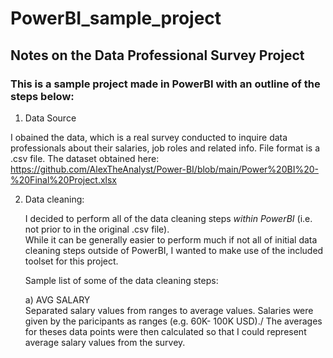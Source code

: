 # PowerBI_sample_project



## Notes on the Data Professional Survey Project


### This is a sample project made in PowerBI with an outline of the steps below:
1) Data Source
   
  I obained the data, which is a real survey conducted to inquire data professionals about their salaries, job roles
  and related info. File format is a .csv file.
  The dataset obtained here: 
  https://github.com/AlexTheAnalyst/Power-BI/blob/main/Power%20BI%20-%20Final%20Project.xlsx 

2) <d>Data cleaning:</d>
  
   I decided to perform all of the data cleaning steps _within PowerBI_ (i.e. not prior to in the original .csv file). \
   While it can be generally easier to perform much if not all of initial data cleaning steps outside of PowerBI,
   I wanted to make use  of the included toolset for this project.

   Sample list of some of the data cleaning steps:
   
      a) AVG SALARY\
            Separated salary values from ranges to average values. Salaries were
            given by the paricipants as ranges (e.g. 60K- 100K USD)./ The averages for theses data points were
            then calculated so that I could represent average salary values from the survey.
   


